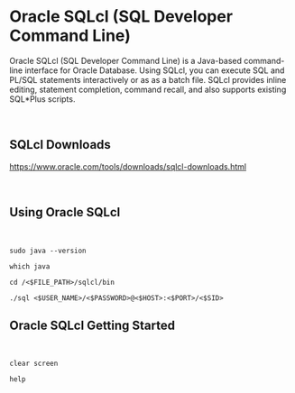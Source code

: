 # Oracle SQLcl (SQL Developer Command Line) 

Oracle SQLcl (SQL Developer Command Line) is a Java-based command-line interface for Oracle Database. Using SQLcl, you can execute SQL and PL/SQL statements interactively or as as a batch file. SQLcl provides inline editing, statement completion, command recall, and also supports existing SQL*Plus scripts.

<br>

## SQLcl Downloads
https://www.oracle.com/tools/downloads/sqlcl-downloads.html

<br>

## Using Oracle SQLcl

<br>

```
sudo java --version
```

```
which java
```

```
cd /<$FILE_PATH>/sqlcl/bin
```

```
./sql <$USER_NAME>/<$PASSWORD>@<$HOST>:<$PORT>/<$SID>
```

## Oracle SQLcl Getting Started

<br>

```
clear screen
```

```
help
```


